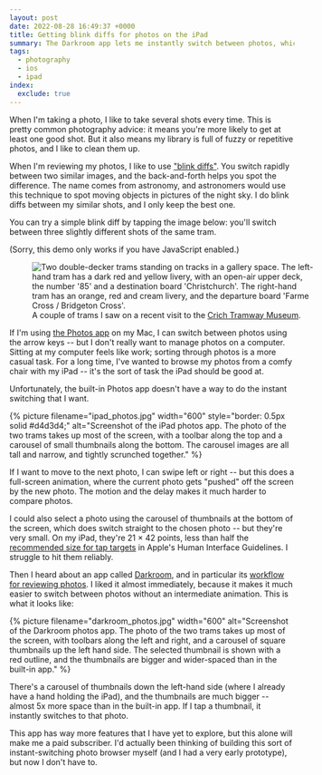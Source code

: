 ```yaml
---
layout: post
date: 2022-08-28 16:49:37 +0000
title: Getting blink diffs for photos on the iPad
summary: The Darkroom app lets me instantly switch between photos, which is how I compare and review shots.
tags:
  - photography
  - ios
  - ipad
index:
  exclude: true
---
```


When I'm taking a photo, I like to take several shots every time.
This is pretty common photography advice: it means you're more likely to get at least one good shot.
But it also means my library is full of fuzzy or repetitive photos, and I like to clean them up.

When I'm reviewing my photos, I like to use ["blink diffs"][blink diffs].
You switch rapidly between two similar images, and the back-and-forth helps you spot the difference.
The name comes from astronomy, and astronomers would use this technique to spot moving objects in pictures of the night sky.
I do blink diffs between my similar shots, and I only keep the best one.

You can try a simple blink diff by tapping the image below: you'll switch between three slightly different shots of the same tram.

<script>
  /* Ideally I'd send multiple sizes of image in srcset, but that doesn't seem to update -- since these are only ~750kB total, I think it's okay. */
  function switchImages() {
    const image = document.getElementById("switchableImage");
    if (image.src.indexOf("P7160890") !== -1) {
      image.src = image.src.replace("P7160890", "P7160891");
    } else if (image.src.indexOf("P7160891") !== -1) {
      image.src = image.src.replace("P7160891", "P7160889");
    } else {
      image.src = image.src.replace("P7160889", "P7160890");
    }
  }
</script>

<noscript>
  (Sorry, this demo only works if you have JavaScript enabled.)
</noscript>

<figure style="width: 500px;">
  <img src="/images/2022/P7160890_2x.jpg" id="switchableImage" onclick="script:switchImages();" style="cursor: pointer;" alt="Two double-decker trams standing on tracks in a gallery space. The left-hand tram has a dark red and yellow livery, with an open-air upper deck, the number '85' and a destination board 'Christchurch'. The right-hand tram has an orange, red and cream livery, and the departure board 'Farme Cross / Bridgeton Cross'.">
  <figcaption>
    A couple of trams I saw on a recent visit to the <a href="https://www.tramway.co.uk/">Crich Tramway Museum</a>.
  </figcaption>
</figure>

If I'm using [the Photos app] on my Mac, I can switch between photos using the arrow keys -- but I don't really want to manage photos on a computer.
Sitting at my computer feels like work; sorting through photos is a more casual task.
For a long time, I've wanted to browse my photos from a comfy chair with my iPad -- it's the sort of task the iPad should be good at.

Unfortunately, the built-in Photos app doesn't have a way to do the instant switching that I want.

{%
  picture
  filename="ipad_photos.jpg"
  width="600"
  style="border: 0.5px solid #d4d3d4;"
  alt="Screenshot of the iPad photos app. The photo of the two trams takes up most of the screen, with a toolbar along the top and a carousel of small thumbnails along the bottom. The carousel images are all tall and narrow, and tightly scrunched together."
%}

If I want to move to the next photo, I can swipe left or right -- but this does a full-screen animation, where the current photo gets "pushed" off the screen by the new photo.
The motion and the delay makes it much harder to compare photos.

I could also select a photo using the carousel of thumbnails at the bottom of the screen, which does switch straight to the chosen photo -- but they're very small.
On my iPad, they're 21&nbsp;&times;&nbsp;42&nbsp;points, less than half the [recommended size for tap targets][hig] in Apple's Human Interface Guidelines.
I struggle to hit them reliably.

Then I heard about an app called [Darkroom], and in particular its [workflow for reviewing photos][workflow].
I liked it almost immediately, because it makes it much easier to switch between photos without an intermediate animation.
This is what it looks like:

{%
  picture
  filename="darkroom_photos.jpg"
  width="600"
  alt="Screenshot of the Darkroom photos app. The photo of the two trams takes up most of the screen, with toolbars along the left and right, and a carousel of square thumbnails up the left hand side. The selected thumbnail is shown with a red outline, and the thumbnails are bigger and wider-spaced than in the built-in app."
%}

There's a carousel of thumbnails down the left-hand side (where I already have a hand holding the iPad), and the thumbnails are much bigger -- almost 5x more space than in the built-in app.
If I tap a thumbnail, it instantly switches to that photo.

<!--
Photos app = 42 × 84 = 3528 pixels
Darkroom  132 × 132 = 17,424 pixels

17,424 / 3528 = 4.939

https://developer.apple.com/design/human-interface-guidelines/foundations/layout

> On touch screens, provide ample touch targets for interactive components. Maintain a minimum tappable area of 44x44 points for all controls.
 -->

This app has way more features that I have yet to explore, but this alone will make me a paid subscriber.
I'd actually been thinking of building this sort of instant-switching photo browser myself (and I had a very early prototype), but now I don't have to.

[blink diffs]: https://en.wikipedia.org/wiki/Blink_comparator
[the Photos app]: https://en.wikipedia.org/wiki/Apple_Photos
[hig]: https://developer.apple.com/design/human-interface-guidelines/foundations/layout#best-practices
[Darkroom]: https://darkroom.co
[workflow]: https://medium.com/@jasperhauser/manage-your-growing-darkroom-photo-library-with-flag-reject-77c9e1816ef2
